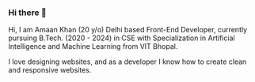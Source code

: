 ### Hi there 👋
Hi, I am Amaan Khan (20 y/o) Delhi based Front-End Developer, currently pursuing B.Tech. (2020 - 2024) in CSE with Specialization in Artificial Intelligence and Machine Learning from VIT Bhopal.

I love designing websites, and as a developer I know how to create clean and responsive websites.

<!--
**amaankhanakz/amaankhanakz** is a ✨ _special_ ✨ repository because its `README.md` (this file) appears on your GitHub profile.

I am Amaan Khan pursuing BTech from VIT Bhopal and I love to play football and watch movies.
-->
